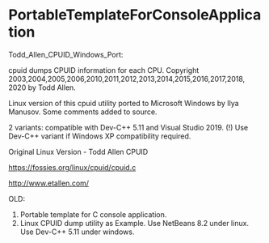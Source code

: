 # PortableTemplateForConsoleApplication

Todd_Allen_CPUID_Windows_Port:

cpuid dumps CPUID information for each CPU.
Copyright 2003,2004,2005,2006,2010,2011,2012,2013,2014,2015,2016,2017,2018,
2020 by Todd Allen.

Linux version of this cpuid utility ported to Microsoft Windows
by Ilya Manusov. Some comments added to source.

2 variants: compatible with Dev-C++ 5.11 and Visual Studio 2019.
(!) Use Dev-C++ variant if Windows XP compatibility required.

Original Linux Version - Todd Allen CPUID

https://fossies.org/linux/cpuid/cpuid.c

http://www.etallen.com/



OLD:

1) Portable template for C console application.
2) Linux CPUID dump utility as Example.
Use NetBeans 8.2 under linux.
Use Dev-C++ 5.11 under windows.



